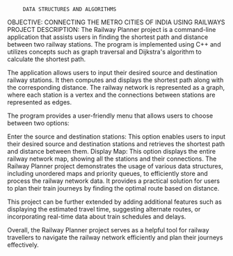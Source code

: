          DATA STRUCTURES AND ALGORITHMS 

OBJECTIVE: CONNECTING THE METRO CITIES OF INDIA USING RAILWAYS
PROJECT DESCRIPTION:
               The Railway Planner project is a command-line application that assists users in finding the shortest path and distance between two railway stations. The program is implemented using C++ and utilizes concepts such as graph traversal and Dijkstra's algorithm to calculate the shortest path.

The application allows users to input their desired source and destination railway stations. It then computes and displays the shortest path along with the corresponding distance. The railway network is represented as a graph, where each station is a vertex and the connections between stations are represented as edges.

The program provides a user-friendly menu that allows users to choose between two options:

Enter the source and destination stations: This option enables users to input their desired source and destination stations and retrieves the shortest path and distance between them.
Display Map: This option displays the entire railway network map, showing all the stations and their connections.
The Railway Planner project demonstrates the usage of various data structures, including unordered maps and priority queues, to efficiently store and process the railway network data. It provides a practical solution for users to plan their train journeys by finding the optimal route based on distance.

This project can be further extended by adding additional features such as displaying the estimated travel time, suggesting alternate routes, or incorporating real-time data about train schedules and delays.

Overall, the Railway Planner project serves as a helpful tool for railway travellers to navigate the railway network efficiently and plan their journeys effectively.
